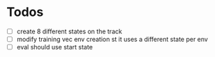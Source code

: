 # Todos

- [ ] create 8 different states on the track
- [ ] modify training vec env creation st it uses a different state per env
- [ ] eval should use start state
